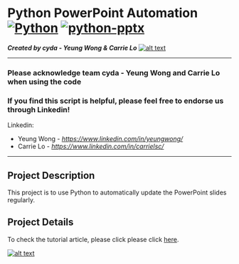 # Python PowerPoint Automation [![Python](https://img.shields.io/badge/Program-Python-BLUE)](https://blog.cyda.hk/) [![python-pptx](https://img.shields.io/badge/Package-pptx-GREEN)](https://blog.cyda.hk/)
*<b>Created by cyda - Yeung Wong & Carrie Lo</b>*
[![alt text](https://2.bp.blogspot.com/-JDCofS2Pvic/WxQCv_XstyI/AAAAAAAAABM/rWHKnG4ItnMULgmO_tWAuGTNL6kAexJlACK4BGAYYCw/s1000/tight%2Bbanner.png)](https://blog.cyda.hk/)

---------------------------------------------------------------------------------------------
### Please acknowledge <b>team cyda - Yeung Wong and Carrie Lo</b> when using the code

### If you find this script is helpful, please feel free to endorse us through Linkedin!
Linkedin:

* Yeung Wong - *https://www.linkedin.com/in/yeungwong/*
* Carrie Lo - *https://www.linkedin.com/in/carrielsc/*
---------------------------------------------------------------------------------------------
## Project Description
This project is to use Python to automatically update the PowerPoint slides regularly.

## Project Details
To check the tutorial article, please click please click [here](https://towardsdatascience.com/use-python-to-automate-the-powerpoint-update-4a385acf1243?sk=13bfc8fa3dbbe98e94784de4e42ca245).

[![alt text](https://cdn-images-1.medium.com/max/800/1*T5hoUO7SBPn1DCbUKAS5bA.png)](https://towardsdatascience.com/use-python-to-automate-the-powerpoint-update-4a385acf1243?sk=13bfc8fa3dbbe98e94784de4e42ca245)
